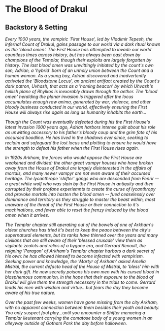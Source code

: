 # The Blood of Drakul

## Backstory & Setting

*Every 1000 years, the vampiric 'First House', led by Vladimir Tepesh, the infernal Count of Drakul, gains passage to our world via a dark ritual known as the 'blood omen'. The First House has attempted to invade our world countless times across history, but has always been cast down by champions of the Templar, though their exploits are largely forgotten by history. The last blood omen was unwittingly initiated by the count's own son, Adrian, a 'hybrid' born of an unholy union between the Count and a human woman. As a young boy, Adrian discovered and inadvertently activated the 'Bloodstone Locus', an ancient artifact created by the Count's dark patron, Uvhash, that acts as a 'homing beacon' by which Uhvash's hellish plane of Rhylkos is inexorably drawn through the aether. The 'blood omen' heralding the planar invasion is triggered after the locus accumulates enough raw anima, generated by war, violence, and other bloody business conducted in our world, effectively ensuring the First House will always rise again as long as humanity inhabits the earth...*

*Though the Count was eventually defeated during his the First House's latest invasion 1000 years ago, Adrian harbors intense guilt about his role as unwitting accessory to his father's bloody coup and the grim fate of his accursed boodline. He has lived in the shadows ever since, seeking to reclaim and safeguard the lost locus and plotting to ensure he would have the strength to defeat his father when the First House rises again.*

*In 1920s Arkham, the forces who would oppose the First House are weakened and divided: the other great vampyr houses who have broken away from the House of Drakul are largely disinterested in the affairs of mortals, and many newer vampyr are not even aware of their accursed heritage. The lycanthrope 'shifter' gangs who are descended from Fenrir -- a great white wolf who was slain by the First House in antiquity and then corrupted by their profane experiemnts to create the curse of lycanthropy and provoke mortals into hasten the blood omen -- fued ceaselessly over dominance and territory as they struggle to master the beast within, most unaware of the threat of the First House or their connection to it's machinations, and fewer able to reset the frenzy induced by the blood omen when it arrives.*

*The Templar chapter still operating out of the bowels of one of Arkham's oldest churches has tried it's best to keep the peace between the city's supernatural elements, but its ranks have thinned over the years and many civilians that are still aware of their 'blessed crusade' view them as vigilante zealots and relics of a bygone era, and Gerrard Renault, the reigning 'Paragon' of Arkham's Templar chapter harbors a dark secret of his own: he has allowed himself to become infected with vampirism. Seeking power and knowledge, the 'Martyr of Arkham' asked Amelia Mistral, the current defacto head of the House of Mistral, to 'bless' him with her dark gift. He now secretly poisons his own men with his cursed blood in blasphemous communion, in the hope that their exposure to the blood of Drakul will give them the strength necessary in the trials to come. Gerrard leads his men with wisdom and virtue...but fears the day they become aware of his true nature.*

*Over the past few weeks, women have gone missing from the city Arkham, with no apparent connection between them besides their youth and beauty. You only *suspect* foul play...until you encounter a Shifter menacing a Templar lieutenant carrying the comatose body of a young women in an alleyway outside of Gotham Park the day before halloween.*
